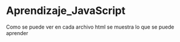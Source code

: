 # Aprendizaje_JavaScript
Como se puede ver en cada archivo html se muestra lo que se puede aprender
